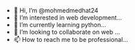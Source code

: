 - 👋 Hi, I’m @mohmedmedhat24
- 👀 I’m interested in web development...
- 🌱 I’m currently learning python...
- 💞️ I’m looking to collaborate on web ...
- 📫 How to reach me to be professional...

<!---
mohmedmedhat24/mohmedmedhat24 is a ✨ special ✨ repository because its `README.md` (this file) appears on your GitHub profile.
You can click the Preview link to take a look at your changes.
--->
